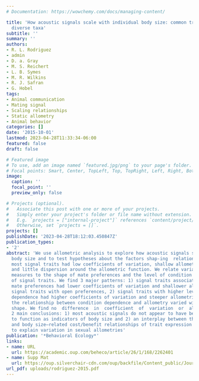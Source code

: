 ```yaml
---
# Documentation: https://wowchemy.com/docs/managing-content/

title: 'How acoustic signals scale with individual body size: common trends across
  diverse taxa'
subtitle: ''
summary: ''
authors:
- R. L. Rodriguez
- admin
- D. a. Gray
- M. S. Reichert
- L. B. Symes
- M. R. Wilkins
- R. J. Safran
- G. Hobel
tags:
- Animal communication
- Mating signal
- Scaling relationships
- Static allometry
- Animal behavior
categories: []
date: '2015-10-01'
lastmod: 2023-04-28T11:33:34-06:00
featured: false
draft: false

# Featured image
# To use, add an image named `featured.jpg/png` to your page's folder.
# Focal points: Smart, Center, TopLeft, Top, TopRight, Left, Right, BottomLeft, Bottom, BottomRight.
image:
  caption: ''
  focal_point: ''
  preview_only: false

# Projects (optional).
#   Associate this post with one or more of your projects.
#   Simply enter your project's folder or file name without extension.
#   E.g. `projects = ["internal-project"]` references `content/project/deep-learning/index.md`.
#   Otherwise, set `projects = []`.
projects: []
publishDate: '2023-04-28T18:12:03.450847Z'
publication_types:
- '2'
abstract: 'We use allometric analysis to explore how acoustic signals scale on individual
  body size and to test hypotheses about the factors shap-ing  relationships  between  signals  and  body  size.  Across  case  studies  spanning  birds,  crickets,  tree  crickets,  and  tree  frogs,  we  find  that
  most signal traits had low coefficients of variation, shallow allometric scalings,
  and little dispersion around the allometric function. We relate variation in these
  measures to the shape of mate preferences and the level of condition dependence
  of signal traits. We find 3 major patterns: 1) signal traits associated with closed
  mate preferences had lower coefficients of variation and shallower allometries than
  signal traits with open preferences, 2) signal traits with higher levels of condition
  dependence had higher coefficients of variation and steeper allometries, and 3)
  the relationship between condition dependence and allometry varied with preference
  shape. We find no  difference  in  coefficient  of  variation  or  allometry  between  advertisement  and  aggressive  acoustic  signals.  Together,  our  findings  suggest
  2 main conclusions: 1) most acoustic signals do not appear to have been selected
  to function as indicators of body size and 2) an interplay between the form of selection
  and body size–related cost/benefit relationships of trait expression has great potential
  to explain variation in sexual allometries'
publication: '*Behavioral Ecology*'
links:
- name: URL
  url: https://academic.oup.com/beheco/article/26/1/168/2262401
- name: Supp Mat
  url: https://oup.silverchair-cdn.com/oup/backfile/Content_public/Journal/beheco/26/1/10.1093_beheco_aru174/2/aru174_Supplementary_Data.zip?Expires=1685814046&Signature=AuXiDb14s4R0LtO1ZxoNc5fsOQ1FFsYH4rEbQ5wqjQDyRI7wNdtTUD-jB7KOSJHIe2Vw7RTqEbmU6DcbQlw5cDywguXLD1BrK090MfV6zD3cLzjU5vyYv2R5kY-6nsUKJUl43KbgZXfnLKzN6rbCqDukfd5Guj-qWZjKEYxrURsMxeQpw7w5gBlt9Zv6nHIlqwKxZj~pjneX8fkC4qN9z0Qom0OvzSwVyA7rArnyAugVJOEx9K0ZLWA9ljjKYobiZMn6rKMB0ytXIT4wtf8VJcnWuikJshy1eau7540ts1ppav7TTsaCn4VZmVL2pdTS~iX1R4VpUCVldxbqozcBCA__&Key-Pair-Id=APKAIE5G5CRDK6RD3PGA
url_pdf: uploads/rodriguez-2015.pdf
---
```

